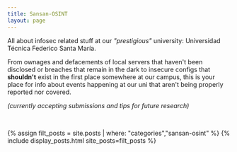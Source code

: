 ```yaml
---
title: Sansan-OSINT
layout: page
---
```


All about infosec related stuff at our _"prestigious"_ university: Universidad Técnica Federico Santa María.

From ownages and defacements of local servers that haven't been disclosed or breaches that remain in the dark to insecure configs that **shouldn't** exist in the first place somewhere at our campus,
this is your place for info about events happening at our uni that aren't being properly reported nor covered.

_(currently accepting submissions and tips for future research)_

<br/>

{% assign filt_posts = site.posts | where: "categories","sansan-osint" %}
{% include display_posts.html site_posts=filt_posts %}
